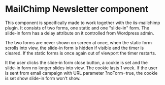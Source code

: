 # MailChimp Newsletter component

This component is specifically made to work together with the iis-mailchimp plugin. It consists of two forms, one static and one "slide-in" form. The slide-in form has a delay attribute on it controlled from Wordpress admin.

The two forms are never shown on screen at once, when the static form scrolls into view, the slide-in form is hidden if visible and the timer is cleared. If the static forms is once again out of viewport the timer restarts.

It the user clicks the slide-in form close button, a cookie is set and the slide-in form no longer slides into view. The cookie lasts 1 week. If the user is sent from email campaign with URL parameter ?noForm=true, the cookie is set show slide-in form won't show.

